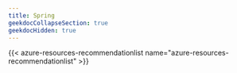 ```yaml
---
title: Spring
geekdocCollapseSection: true
geekdocHidden: true
---
```


{{< azure-resources-recommendationlist name="azure-resources-recommendationlist" >}}
